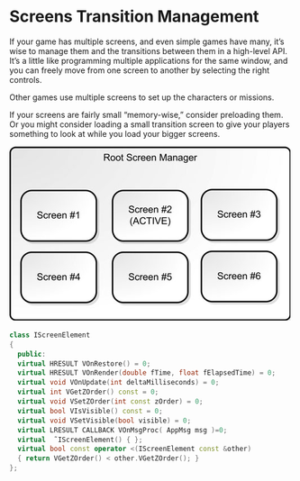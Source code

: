 # Screens Transition Management

If your game has multiple screens, and even simple games have many, it’s wise
to manage them and the transitions between them in a high-level API. It’s a little like
programming multiple applications for the same window, and you can freely
move from one screen to another by selecting the right controls.

Other games use multiple screens to set up the characters or missions.

If your screens are fairly small “memory-wise,” consider preloading them. Or you might consider loading a small transition screen to give your players something to look at while you load your bigger screens.

![upravljanje-ekranima](slike/upravljanje-ekranima.png)

```c++
class IScreenElement
{
  public:
  virtual HRESULT VOnRestore() = 0;
  virtual HRESULT VOnRender(double fTime, float fElapsedTime) = 0;
  virtual void VOnUpdate(int deltaMilliseconds) = 0;
  virtual int VGetZOrder() const = 0;
  virtual void VSetZOrder(int const zOrder) = 0;
  virtual bool VIsVisible() const = 0;
  virtual void VSetVisible(bool visible) = 0;
  virtual LRESULT CALLBACK VOnMsgProc( AppMsg msg )=0;
  virtual  ̃ IScreenElement() { };
  virtual bool const operator <(IScreenElement const &other)
  { return VGetZOrder() < other.VGetZOrder(); }
};
```
